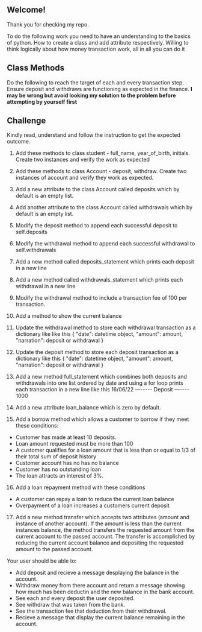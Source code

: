 ## Welcome!
Thank you for checking my repo.

To do the following work you need to have an understanding to the basics of python.
How to create a class and add attribute respectively.
Willing to think logically about how money transaction work, all in all you can do it


## Class Methods
Do the following to reach the target of each and every transaction step.
Ensure deposit and withdraws are functioning as expected in the finance.
**I may be wrong but avoid looking my solution to the problem before attempting by yourself first**

## Challenge
Kindly read, understand and follow the instruction to get the expected outcome.
1. Add these methods to class student - full_name, year_of_birth, initials. Create two instances and verify the work as expected
2. Add these methods to class Account - deposit, withdraw. Create two instances of account and verify they work as expected.
3. Add a new attribute to the class Account called deposits which by default is an empty list.
4. Add another attribute to the class Account called withdrawals which by default is an empty list.
5. Modify the deposit method to append each successful deposit to self.deposits
6. Modify the withdrawal method to append each successful withdrawal to self.withdrawals
7. Add a new method called deposits_statement which prints each deposit in a new line
8. Add a new method called withdrawals_statement which prints each withdrawal in a new line
9. Modify the withdrawal method to include a transaction fee of 100 per transaction.
10. Add a method to show the current balance
11. Update the withdrawal method to store each withdrawal transaction as a dictionary like like this 
      {
         "date": datetime object,
         "amount": amount,
         "narration": deposit or withdrawal
      }

12. Update the deposit method to store each deposit transaction as a dictionary like this 
      {
         "date": datetime object,
         "amount": amount,
         "narration": deposit or withdrawal
      }

13. Add a new method  full_statement which combines both deposits and withdrawals into one list ordered by date and using a for loop prints each transaction in a new line like this
16/06/22 —----- Deposit —---- 1000

14. Add a new attribute loan_balance which is zero by default.

15. Add a borrow method which allows a customer to borrow if they meet these conditions:
- Customer has made at least 10 deposits.
- Loan amount requested must be more than 100
- A customer qualifies for a loan amount that is less than  or equal to 1/3 of their total sum of deposit history
- Customer account has no has no balance
- Customer has no outstanding loan
- The loan attracts  an interest of 3%.

16. Add a loan repayment method with these conditions
- A customer can repay a loan to reduce the current loan balance
- Overpayment of a loan increases a customers current deposit

17. Add a new method transfer which accepts two attributes (amount and instance of another account). If the amount is less than the current instances balance, the method transfers the requested amount from the current account to the passed account. The transfer is accomplished by reducing the current account balance and depositing the requested amount to the passed account.



Your user should be able to:

- Add deposit and recieve a message desplaying the balance in the account.
- Withdraw money from there account and return a message showing how much has been deductin and the new balance in the bank account.
- See each and every deposit the user deposited.
- See withdraw that was taken from the bank.
- See the transaction fee that deduction from their withdrawal.
- Recieve a message that display the current balance remaining in the account.
